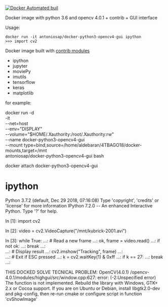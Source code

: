 [![Docker Automated buil](https://img.shields.io/docker/automated/antoniosap/docker-python3-opencv4-gui.svg)]()

Docker image with python 3.6 and opencv 4.0.1 + contrib + GUI interface

Usage:

    docker run -it antoniosap/docker-python3-opencv4-gui ipython
    >>> import cv2

Docker image built with [contrib modules](https://github.com/opencv/opencv_contrib/)

+ ipython
+ jupyter
+ moviePy
+ imutils
+ tensorflow
+ keras
+ matplotlib

for example:

docker run -d \
  -it \
  --net=host \
  --env="DISPLAY" \
  --volume="$HOME/.Xauthority:/root/.Xauthority:rw" \
  --name docker-python3-opencv4-gui \
  --mount type=bind,source=/home/aldebaran/4TBAGO18/docker-mounts,target=/mnt \
  antoniosap/docker-python3-opencv4-gui bash

  
docker attach docker-python3-opencv4-gui


# ipython
Python 3.7.2 (default, Dec 29 2018, 07:16:08) 
Type 'copyright', 'credits' or 'license' for more information
IPython 7.2.0 -- An enhanced Interactive Python. Type '?' for help.

In [1]: import cv2                                                                                                  

In [2]: video = cv2.VideoCapture("/mnt/kubrick-2001.avi")                                                           

In [3]: while True: 
   ...:     # Read a new frame 
   ...:     ok, frame = video.read() 
   ...:     if not ok: 
   ...:         break 
   ...:  
   ...:     # Display result 
   ...:     cv2.imshow("Tracking", frame) 
   ...:    
   ...:     # Exit if ESC pressed 
   ...:     k = cv2.waitKey(1) & 0xff 
   ...:     if k == 27: 
   ...:         break 
   ...:                 


THIS DOCKED SOLVE TECNICAL PROBLEM:
OpenCV(4.0.1) /opencv-4.0.1/modules/highgui/src/window.cpp:627: 
error: (-2:Unspecified error) The function is not implemented. 
Rebuild the library with Windows, GTK+ 2.x or Cocoa support. 
If you are on Ubuntu or Debian, install libgtk2.0-dev and pkg-config, 
then re-run cmake or configure script in function 'cvShowImage'
